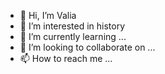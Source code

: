 - 👋 Hi, I’m Valia
- 👀 I’m interested in history 
- 🌱 I’m currently learning ...
- 💞️ I’m looking to collaborate on ...
- 📫 How to reach me ...

<!---
Varvarvr/Varvarvr is a ✨ special ✨ repository because its `README.md` (this file) appears on your GitHub profile.
You can click the Preview link to take a look at your changes.
--->
